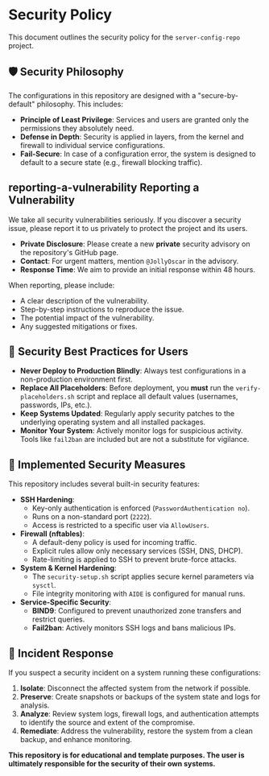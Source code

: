 # Security Policy

This document outlines the security policy for the `server-config-repo` project.

## 🛡️ Security Philosophy

The configurations in this repository are designed with a "secure-by-default" philosophy. This includes:
- **Principle of Least Privilege**: Services and users are granted only the permissions they absolutely need.
- **Defense in Depth**: Security is applied in layers, from the kernel and firewall to individual service configurations.
- **Fail-Secure**: In case of a configuration error, the system is designed to default to a secure state (e.g., firewall blocking traffic).

## reporting-a-vulnerability Reporting a Vulnerability

We take all security vulnerabilities seriously.
If you discover a security issue, please report it to us privately to protect the project and its users.

- **Private Disclosure**: Please create a new **private** security advisory on the repository's GitHub page.
- **Contact**: For urgent matters, mention `@JollyOscar` in the advisory.
- **Response Time**: We aim to provide an initial response within 48 hours.

When reporting, please include:
- A clear description of the vulnerability.
- Step-by-step instructions to reproduce the issue.
- The potential impact of the vulnerability.
- Any suggested mitigations or fixes.

## 📝 Security Best Practices for Users

- **Never Deploy to Production Blindly**: Always test configurations in a non-production environment first.
- **Replace All Placeholders**: Before deployment, you **must** run the `verify-placeholders.sh` script and replace all default values (usernames, passwords, IPs, etc.).
- **Keep Systems Updated**: Regularly apply security patches to the underlying operating system and all installed packages.
- **Monitor Your System**: Actively monitor logs for suspicious activity. Tools like `fail2ban` are included but are not a substitute for vigilance.

## 🔐 Implemented Security Measures

This repository includes several built-in security features:

- **SSH Hardening**:
  - Key-only authentication is enforced (`PasswordAuthentication no`).
  - Runs on a non-standard port (`2222`).
  - Access is restricted to a specific user via `AllowUsers`.
- **Firewall (nftables)**:
  - A default-deny policy is used for incoming traffic.
  - Explicit rules allow only necessary services (SSH, DNS, DHCP).
  - Rate-limiting is applied to SSH to prevent brute-force attacks.
- **System & Kernel Hardening**:
  - The `security-setup.sh` script applies secure kernel parameters via `sysctl`.
  - File integrity monitoring with `AIDE` is configured for manual runs.
- **Service-Specific Security**:
  - **BIND9**: Configured to prevent unauthorized zone transfers and restrict queries.
  - **Fail2ban**: Actively monitors SSH logs and bans malicious IPs.

## 🚨 Incident Response

If you suspect a security incident on a system running these configurations:
1. **Isolate**: Disconnect the affected system from the network if possible.
2. **Preserve**: Create snapshots or backups of the system state and logs for analysis.
3. **Analyze**: Review system logs, firewall logs, and authentication attempts to identify the source and extent of the compromise.
4. **Remediate**: Address the vulnerability, restore the system from a clean backup, and enhance monitoring.

**This repository is for educational and template purposes. The user is ultimately responsible for the security of their own systems.**